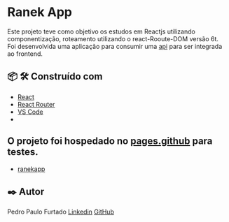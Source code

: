 # Ranek App

Este projeto teve como objetivo os estudos em Reactjs utilizando componentização, roteamento utilizando o react-Rooute-DOM versão 6t. Foi desenvolvida uma aplicação para consumir uma [api](https://ranekapi.origamid.dev/json/api/) para ser integrada ao frontend.

## 📦 🛠️ Construído com
* [React](https://pt-br.reactjs.org/)
* [React Router](https://github.com/ReactTraining/react-router/releases)
* [VS Code](https://code.visualstudio.com/)
* 

## O projeto foi hospedado no [pages.github](https://pages.github.com/) para testes.
* [ranekapp](https://ppfurtado.github.io/ranekapp/)

## ✒️ Autor
Pedro Paulo Furtado 
[Linkedin](https://www.linkedin.com/in/pedro-paulo-furtado-engcomp/)
[GitHub](https://github.com/ppfurtado)




